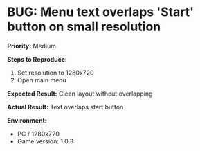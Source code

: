 # BUG: Menu text overlaps 'Start' button on small resolution

**Priority:** Medium

**Steps to Reproduce:**
1. Set resolution to 1280x720
2. Open main menu

**Expected Result:**
Clean layout without overlapping

**Actual Result:**
Text overlaps start button

**Environment:**
- PC / 1280x720
- Game version: 1.0.3

